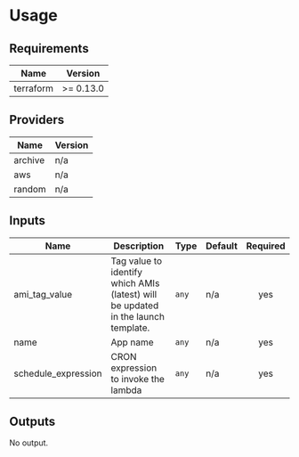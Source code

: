 # Usage
<!--- BEGIN_TF_DOCS --->

## Requirements

| Name | Version |
|------|---------|
| terraform | >= 0.13.0 |

## Providers

| Name | Version |
|------|---------|
| archive | n/a |
| aws | n/a |
| random | n/a |

## Inputs

| Name | Description | Type | Default | Required |
|------|-------------|------|---------|:--------:|
| ami\_tag\_value | Tag value to identify which AMIs (latest) will be updated in the launch template. | `any` | n/a | yes |
| name | App name | `any` | n/a | yes |
| schedule\_expression | CRON expression to invoke the lambda | `any` | n/a | yes |

## Outputs

No output.

<!--- END_TF_DOCS --->
